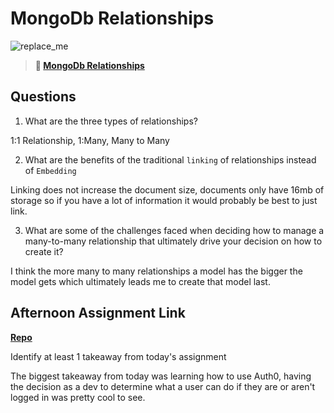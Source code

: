 # MongoDb Relationships

![replace_me](https://codeworks.blob.core.windows.net/public/assets/img/illustrations/placeholder.svg)

> **📖 [MongoDb Relationships](https://codeworksacademy.com/fs-student-guide/resources/wk5/02-Relationships)**

## Questions

1. What are the three types of relationships?

1:1 Relationship, 1:Many, Many to Many

2. What are the benefits of the traditional `linking` of relationships instead of `Embedding`

Linking does not increase the document size, documents only have 16mb of storage so if you have a lot of information it would probably be best to just link.

3. What are some of the challenges faced when deciding how to manage a many-to-many relationship that ultimately drive your decision on how to create it?


I think the more many to many relationships a model has the bigger the model gets which ultimately leads me to create that model last. 

## Afternoon Assignment Link

**[Repo](https://github.com/DiegoDomingu3z/gregslist-api)**

Identify at least 1 takeaway from today's assignment

The biggest takeaway from today was learning how to use Auth0, having the decision as a dev to determine what a user can do if they are or aren't logged in was pretty cool to see. 